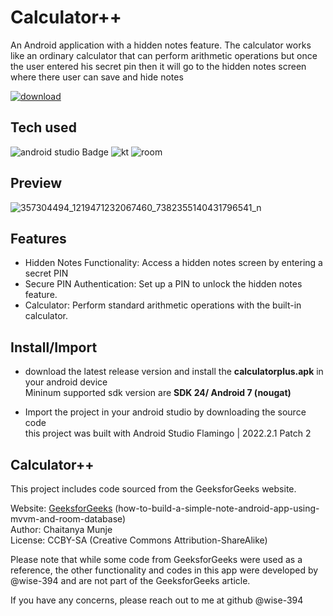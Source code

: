 
# Calculator++


An Android application with a hidden notes feature. The calculator works like an ordinary calculator that can perform arithmetic operations but once the user entered his secret pin then it will go to the hidden notes screen where there user can save and hide notes

[![download](https://img.shields.io/badge/CLick_me_to_download-black?style=for-the-badge&logo=android&logoColor=white)](https://github.com/Wise-394/calculator_plus/releases/tag/1.0)

## Tech used


![android studio Badge](https://img.shields.io/badge/AndroidStudio-black?style=for-the-badge&logo=androidstudio&logoColor=white)
![kt](https://img.shields.io/badge/Kotlin-black?style=for-the-badge&logo=kotlin&logoColor=white)
![room](https://img.shields.io/badge/Room_sqlite-black?style=for-the-badge&logo=sqlite&logoColor=white)


## Preview

![357304494_1219471232067460_7382355140431796541_n](https://github.com/Wise-394/calculator_plus/assets/114738222/b0577a2e-c418-4af5-a0a8-0f107394fb72)




## Features


- Hidden Notes Functionality: Access a hidden notes screen by entering a secret PIN
- Secure PIN Authentication: Set up a PIN to unlock the hidden notes feature.
- Calculator: Perform standard arithmetic operations with the built-in calculator.

## Install/Import
- download the latest release version and install the **calculatorplus.apk** in your android device </br>
Mininum supported sdk version are **SDK 24/ Android 7 (nougat)**

- Import the project in your android studio by downloading the source code</br>
this project was built with Android Studio Flamingo | 2022.2.1 Patch 2

## Calculator++


This project includes code sourced from the GeeksforGeeks website.

Website: [GeeksforGeeks](https://www.geeksforgeeks.org/how-to-build-a-simple-note-android-app-using-mvvm-and-room-database/) (how-to-build-a-simple-note-android-app-using-mvvm-and-room-database)</br>
Author: Chaitanya Munje</br>
License: CCBY-SA (Creative Commons Attribution-ShareAlike)</br>

Please note that while some code from GeeksforGeeks were used as a reference, the other functionality and codes in this app were developed by @wise-394 and are not part of the GeeksforGeeks article.


If you have any concerns, please reach out to me at github @wise-394


